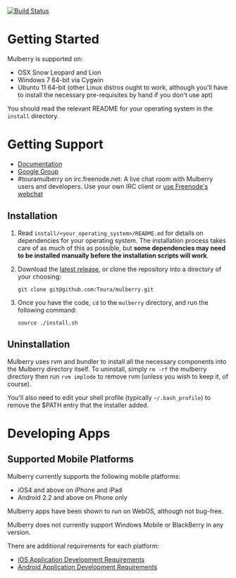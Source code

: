 [![Build Status](https://secure.travis-ci.org/Toura/mulberry.png?branch=master)](http://travis-ci.org/Toura/mulberry)

# Getting Started

Mulberry is supported on:

* OSX Snow Leopard and Lion
* Windows 7 64-bit via Cygwin
* Ubuntu 11 64-bit (other Linux distros ought to work, although you'll have to install the necessary pre-requisites by hand if you don't use apt)

You should read the relevant README for your operating system in
the `install` directory.


# Getting Support

- [Documentation](https://github.com/toura/mulberry/wiki)
- [Google Group](https://groups.google.com/forum/#!forum/toura-mulberry)
- #touramulberry on irc.freenode.net: A live chat room with Mulberry users and
  developers. Use your own IRC client or [use Freenode's webchat](http://webchat.freenode.net/)


## Installation

1. Read `install/<your_operating_system>/README.md` for details on dependencies
  for your operating system. The installation process takes care of as much of
  this as possible, but **some dependencies may need to be installed manually
  before the installation scripts will work**.
2. Download the [latest release](https://github.com/Toura/mulberry/tags), or
  clone the repository into a directory of your choosing:

    `git clone git@github.com:Toura/mulberry.git`

3. Once you have the code, `cd` to the `mulberry` directory, and run the following
command:

    `source ./install.sh`

## Uninstallation

Mulberry uses rvm and bundler to install all the necessary components into the
Mulberry directory itself. To uninstall, simply `rm -rf` the mulberry directory
then run `rvm implode` to remove rvm (unless you wish to keep it, of course).

You'll also need to edit your shell profile (typically `~/.bash_profile`) to remove
the $PATH entry that the installer added.


# Developing Apps

## Supported Mobile Platforms

Mulberry currently supports the following mobile platforms:

- iOS4 and above on iPhone and iPad
- Android 2.2 and above on Phone only

Mulberry apps have been shown to run on WebOS, although not bug-free.

Mulberry does not currently support Windows Mobile or BlackBerry in any version.

There are additional requirements for each platform:

- [iOS Application Development Requirements](https://github.com/Toura/mulberry/wiki/Requirements-for-Developing-iOS-Apps)
- [Android Application Development Requirements](https://github.com/Toura/mulberry/wiki/Requirements-for-Developing-Android-Apps)